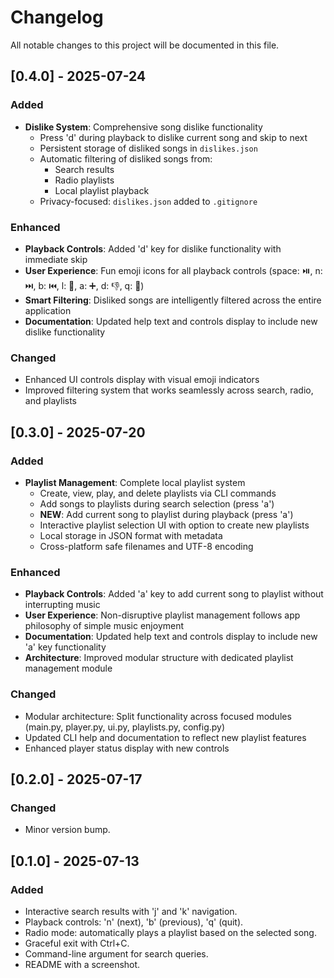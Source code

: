 # Changelog

All notable changes to this project will be documented in this file.

## [0.4.0] - 2025-07-24

### Added

- **Dislike System**: Comprehensive song dislike functionality
  - Press 'd' during playback to dislike current song and skip to next
  - Persistent storage of disliked songs in `dislikes.json`
  - Automatic filtering of disliked songs from:
    - Search results
    - Radio playlists  
    - Local playlist playback
  - Privacy-focused: `dislikes.json` added to `.gitignore`

### Enhanced

- **Playback Controls**: Added 'd' key for dislike functionality with immediate skip
- **User Experience**: Fun emoji icons for all playback controls (space: ⏯️, n: ⏭️, b: ⏮️, l: 📜, a: ➕, d: 👎, q: 🚪)
- **Smart Filtering**: Disliked songs are intelligently filtered across the entire application
- **Documentation**: Updated help text and controls display to include new dislike functionality

### Changed

- Enhanced UI controls display with visual emoji indicators
- Improved filtering system that works seamlessly across search, radio, and playlists

## [0.3.0] - 2025-07-20

### Added

- **Playlist Management**: Complete local playlist system
  - Create, view, play, and delete playlists via CLI commands
  - Add songs to playlists during search selection (press 'a')
  - **NEW**: Add current song to playlist during playback (press 'a')
  - Interactive playlist selection UI with option to create new playlists
  - Local storage in JSON format with metadata
  - Cross-platform safe filenames and UTF-8 encoding

### Enhanced

- **Playback Controls**: Added 'a' key to add current song to playlist without interrupting music
- **User Experience**: Non-disruptive playlist management follows app philosophy of simple music enjoyment
- **Documentation**: Updated help text and controls display to include new 'a' key functionality
- **Architecture**: Improved modular structure with dedicated playlist management module

### Changed

- Modular architecture: Split functionality across focused modules (main.py, player.py, ui.py, playlists.py, config.py)
- Updated CLI help and documentation to reflect new playlist features
- Enhanced player status display with new controls

## [0.2.0] - 2025-07-17

### Changed

- Minor version bump.

## [0.1.0] - 2025-07-13

### Added

- Interactive search results with 'j' and 'k' navigation.
- Playback controls: 'n' (next), 'b' (previous), 'q' (quit).
- Radio mode: automatically plays a playlist based on the selected song.
- Graceful exit with Ctrl+C.
- Command-line argument for search queries.
- README with a screenshot.
